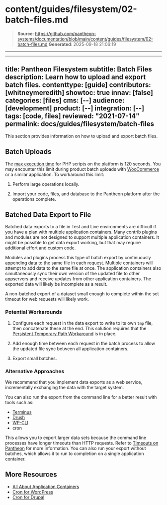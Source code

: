 # content/guides/filesystem/02-batch-files.md

> **Source**: https://github.com/pantheon-systems/documentation/blob/main/content/guides/filesystem/02-batch-files.md
> **Generated**: 2025-09-18 21:06:19

---

---
title: Pantheon Filesystem
subtitle: Batch Files
description: Learn how to upload and export batch files.
contenttype: [guide]
contributors: [whitneymeredith]
showtoc: true
innav: [false]
categories: [files]
cms: [--]
audience: [development]
product: [--]
integration: [--]
tags: [code, files]
reviewed: "2021-07-14"
permalink: docs/guides/filesystem/batch-files
---

This section provides information on how to upload and export batch files.

## Batch Uploads

The [max execution time](/timeouts/#user-configurable-timeouts) for PHP scripts on the platform is 120 seconds. You may encounter this limit during product batch uploads with [WooCommerce](https://wordpress.org/plugins/woocommerce) or a similar application. To workaround this limit:

1. Perform large operations locally.

1. Import your code, files, and database to the Pantheon platform after the operations complete.

## Batched Data Export to File

Batched data exports to a file in Test and Live environments are difficult if you have a plan with multiple application containers. Many contrib plugins and modules are not designed to support multiple application containers. It might be possible to get data export working, but that may require additional effort and custom code.

Modules and plugins process this type of batch export by continuously appending data to the same file in each request. Multiple containers will attempt to add data to the same file at once. The application containers also simultaneously sync their own version of the updated file to other appservers and receive updates from other application containers. The exported data will likely be incomplete as a result.

A non-batched export of a dataset small enough to complete within the set timeout for web requests will likely work.

### Potential Workarounds

1. Configure each request in the data export to write to its own `tmp` file, then concatenate these at the end. This solution requires that the [Persistent Temporary Path Workaround](/guides/filesystem/tmp/#persistent-temporary-path-workaround) is in place.

1. Add enough time between each request in the batch process to allow the updated file sync between all application containers.

1. Export small batches.

### Alternative Approaches

We recommend that you implement data exports as a web service, incrementally exchanging the data with the target system.

You can also run the export from the command line for a better result with tools such as:

- [Terminus](/terminus)
- [Drush](/guides/drush)
- [WP-CLI](/guides/wp-cli)
- cron

This allows you to export larger data sets because the command line processes have longer timeouts than HTTP requests. Refer to [Timeouts on Pantheon](/timeouts) for more information. You can also run your export without batches, which allows it to run to completion on a single application container.

## More Resources

- [All About Application Containers](/application-containers)
- [Cron for WordPress](/guides/wordpress-developer/wordpress-cron)
- [Cron for Drupal](/drupal-cron)